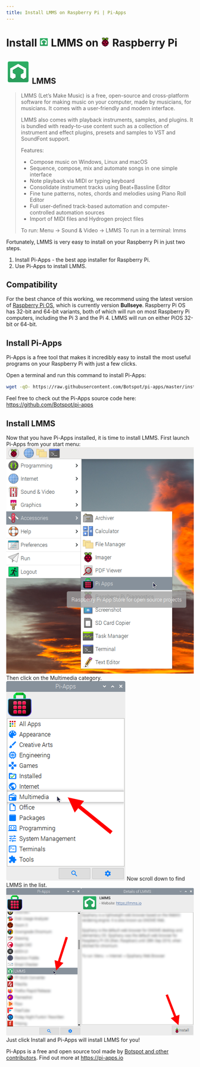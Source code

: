 ```yaml
---
title: Install LMMS on Raspberry Pi | Pi-Apps
---
```

<div class="simple-install-content content">

# Install <img src="/img/app-icons/LMMS/icon-64.png" height=24> LMMS on <img src=/img/other-icons/raspberrypi-icon.svg height=24> Raspberry Pi

## <img src="/img/app-icons/LMMS/icon-64.png"> LMMS
> LMMS (Let’s Make Music) is a free, open-source and cross-platform software for making music on your computer, made by musicians, for musicians. It comes with a user-friendly and modern interface.
> 
> LMMS also comes with playback instruments, samples, and plugins. It is bundled with ready-to-use content such as a collection of instrument and effect plugins, presets and samples to VST and SoundFont support.
> 
> Features:
>  - Compose music on Windows, Linux and macOS
>  - Sequence, compose, mix and automate songs in one simple interface
>  - Note playback via MIDI or typing keyboard
>  - Consolidate instrument tracks using Beat+Bassline Editor
>  - Fine tune patterns, notes, chords and melodies using Piano Roll Editor
>  - Full user-defined track-based automation and computer-controlled automation sources
>  - Import of MIDI files and Hydrogen project files
> 
> To run: Menu -> Sound & Video -> LMMS
> To run in a terminal: lmms

Fortunately, LMMS is very easy to install on your Raspberry Pi in just two steps.
1. Install Pi-Apps - the best app installer for Raspberry Pi.
2. Use Pi-Apps to install LMMS.
</div>
<div class="simple-install-content content">

## Compatibility
For the best chance of this working, we recommend using the latest version of [Raspberry Pi OS](https://www.raspberrypi.com/software/), which is currently version **Bullseye**.
Raspberry Pi OS has 32-bit and 64-bit variants, both of which will run on most Raspberry Pi computers, including the Pi 3 and the Pi 4.
LMMS will run on either PiOS 32-bit or 64-bit.
</div>
<div class="simple-install-content content">

## Install Pi-Apps

Pi-Apps is a free tool that makes it incredibly easy to install the most useful programs on your Raspberry Pi with just a few clicks.

Open a terminal and run this command to install Pi-Apps:
```bash
wget -qO- https://raw.githubusercontent.com/Botspot/pi-apps/master/install | bash
```
Feel free to check out the Pi-Apps source code here: https://github.com/Botspot/pi-apps
</div>
<div class="simple-install-content content">

## Install LMMS

Now that you have Pi-Apps installed, it is time to install LMMS.
First launch Pi-Apps from your start menu:
<img src="/img/start-menu.png">
Then click on the Multimedia category.
<img src="/img/category-selections/Multimedia.png">
Now scroll down to find LMMS in the list.
<img src="/img/app-icons/LMMS/app-selection.png">
Just click Install and Pi-Apps will install LMMS for you!
</div>
<div class="simple-install-content content">

Pi-Apps is a free and open source tool made by [Botspot and other contributors](/about/#contributors). Find out more at https://pi-apps.io
</div>
